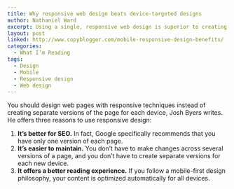 ```yaml
---
title: Why responsive web design beats device-targeted designs
author: Nathaniel Ward
excerpt: Using a single, responsive web design is superior to creating separate versions of websites for each device, Josh Byers writes. He offers three reasons this is true.
layout: post
linked: http://www.copyblogger.com/mobile-responsive-design-benefits/
categories:
  - What I’m Reading
tags:
  - Design
  - Mobile
  - Responsive design
  - Web design
---
```

You should design web pages with responsive techniques instead of creating separate versions of the page for each device, Josh Byers writes. He offers three reasons to use responsive design:

  1. **It’s better for SEO.** In fact, Google specifically recommends that you have only one version of each page.
  2. **It’s easier to maintain.** You don’t have to make changes across several versions of a page, and you don’t have to create separate versions for each new device.
  3. **It offers a better reading experience.** If you follow a mobile-first design philosophy, your content is optimized automatically for all devices.